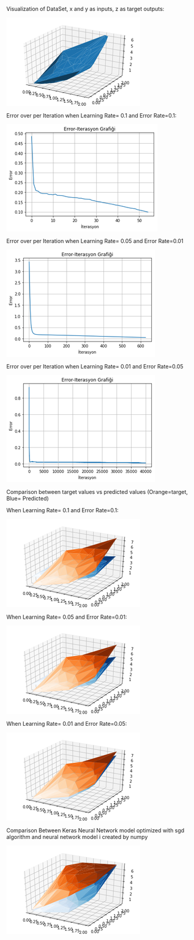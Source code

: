 
Visualization of DataSet, x and y as inputs, z as target outputs:


![alt text](https://github.com/DevMilk/PythonNeuralNetworkNumpy/blob/master/Verisetigorsel.png)



Error over per Iteration when Learning Rate= 0.1 and Error Rate=0.1:


![alt text](https://github.com/DevMilk/PythonNeuralNetworkNumpy/blob/master/Line1.png)



Error over per Iteration when Learning Rate= 0.05 and Error Rate=0.01


![alt text](https://github.com/DevMilk/PythonNeuralNetworkNumpy/blob/master/Line2.png)



Error over per Iteration when Learning Rate= 0.01 and Error Rate=0.05


![alt text](https://github.com/DevMilk/PythonNeuralNetworkNumpy/blob/master/Line3.png)



Comparison between target values vs predicted values (Orange=target, Blue= Predicted)


When Learning Rate= 0.1 and Error Rate=0.1:


![alt text](https://github.com/DevMilk/PythonNeuralNetworkNumpy/blob/master/compare1.png)



When Learning Rate= 0.05 and Error Rate=0.01:


![alt text](https://github.com/DevMilk/PythonNeuralNetworkNumpy/blob/master/compare2.png)



When Learning Rate= 0.01 and Error Rate=0.05:


![alt text](https://github.com/DevMilk/PythonNeuralNetworkNumpy/blob/master/compare3.png)


Comparison Between Keras Neural Network model optimized with sgd algorithm and neural network model i created by numpy


![alt text](https://github.com/DevMilk/PythonNeuralNetworkNumpy/blob/master/compare4.png)






